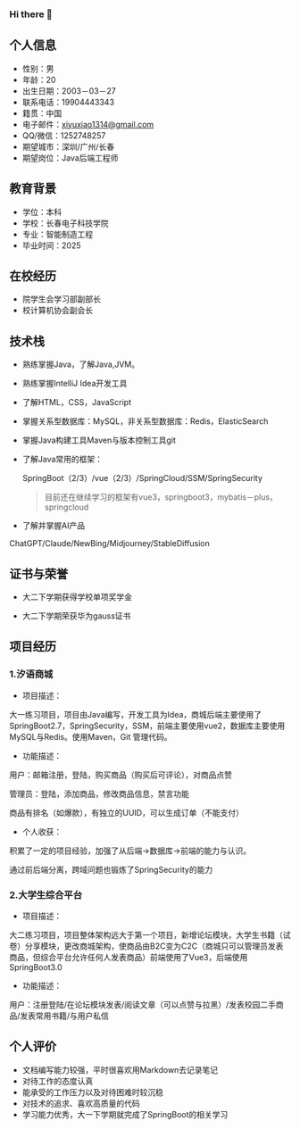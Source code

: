 ### Hi there 👋

## 个人信息

- 性别：男
- 年龄：20
- 出生日期：2003－03－27
- 联系电话：19904443343
- 籍贯：中国
- 电子邮件：xiyuxiao1314@gmail.com
- QQ/微信：1252748257
- 期望城市：深圳/广州/长春
- 期望岗位：Java后端工程师

## 教育背景

- 学位：本科
- 学校：长春电子科技学院
- 专业：智能制造工程
- 毕业时间：2025

## 在校经历

- 院学生会学习部副部长
- 校计算机协会副会长

## 技术栈

- 熟练掌握Java，了解Java,JVM。

- 熟练掌握IntelliJ Idea开发工具

- 了解HTML，CSS，JavaScript

- 掌握关系型数据库：MySQL，非关系型数据库：Redis，ElasticSearch

- 掌握Java构建工具Maven与版本控制工具git

- 了解Java常用的框架：

  SpringBoot（2/3）/vue（2/3）/SpringCloud/SSM/SpringSecurity

  > 目前还在继续学习的框架有vue3，springboot3，mybatis－plus，springcloud

- 了解并掌握AI产品

ChatGPT/Claude/NewBing/Midjourney/StableDiffusion

## 证书与荣誉

- 大二下学期获得学校单项奖学金

- 大二下学期荣获华为gauss证书

## 项目经历

### 1.汐语商城

- 项目描述：

大一练习项目，项目由Java编写，开发工具为Idea，商城后端主要使用了SpringBoot2.7，SpringSecurity，SSM，前端主要使用vue2，数据库主要使用MySQL与Redis。使用Maven，Git 管理代码。

- 功能描述：

用户：邮箱注册，登陆，购买商品（购买后可评论），对商品点赞

管理员：登陆，添加商品，修改商品信息，禁言功能

商品有排名（如爆款），有独立的UUID，可以生成订单（不能支付）

- 个人收获：

积累了一定的项目经验，加强了从后端→数据库→前端的能力与认识。

通过前后端分离，跨域问题也锻炼了SpringSecurity的能力

### 2.大学生综合平台

- 项目描述：

大二练习项目，项目整体架构远大于第一个项目，新增论坛模块，大学生书籍（试卷）分享模块，更改商城架构，使商品由B2C变为C2C（商城只可以管理员发表商品，但综合平台允许任何人发表商品）前端使用了Vue3，后端使用 SpringBoot3.0

- 功能描述：

用户：注册登陆/在论坛模块发表/阅读文章（可以点赞与拉黑）/发表校园二手商品/发表常用书籍/与用户私信

## 个人评价

- 文档编写能力较强，平时很喜欢用Markdown去记录笔记
- 对待工作的态度认真
- 能承受的工作压力以及对待困难时较沉稳
- 对技术的追求、喜欢高质量的代码
- 学习能力优秀，大一下学期就完成了SpringBoot的相关学习
